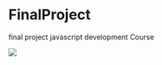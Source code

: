 # FinalProject
<p> final project javascript development Course <p>
<img src="https://www.google.com/url?sa=i&source=images&cd=&ved=2ahUKEwiR3dfmifDgAhUN8XMBHV0XDhgQjRx6BAgBEAU&url=https%3A%2F%2Fhacktiv8.com%2F&psig=AOvVaw2TJJ8OhkzbxQFGXOhS3PtW&ust=1552049668836055">

